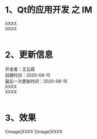 # 1、Qt的应用开发 之 IM
XXXX<BR/>
XXXX <BR/>
<BR/> 
# 2、更新信息
开发者：王云霖<BR/>
创建时间：2020-08-15<BR/>
最后一次更新时间：2020-08-15<BR/>
XXXX <BR/>
XXXX<BR/>
<BR/>
# 3、效果
![image]XXXX
![image]XXXX